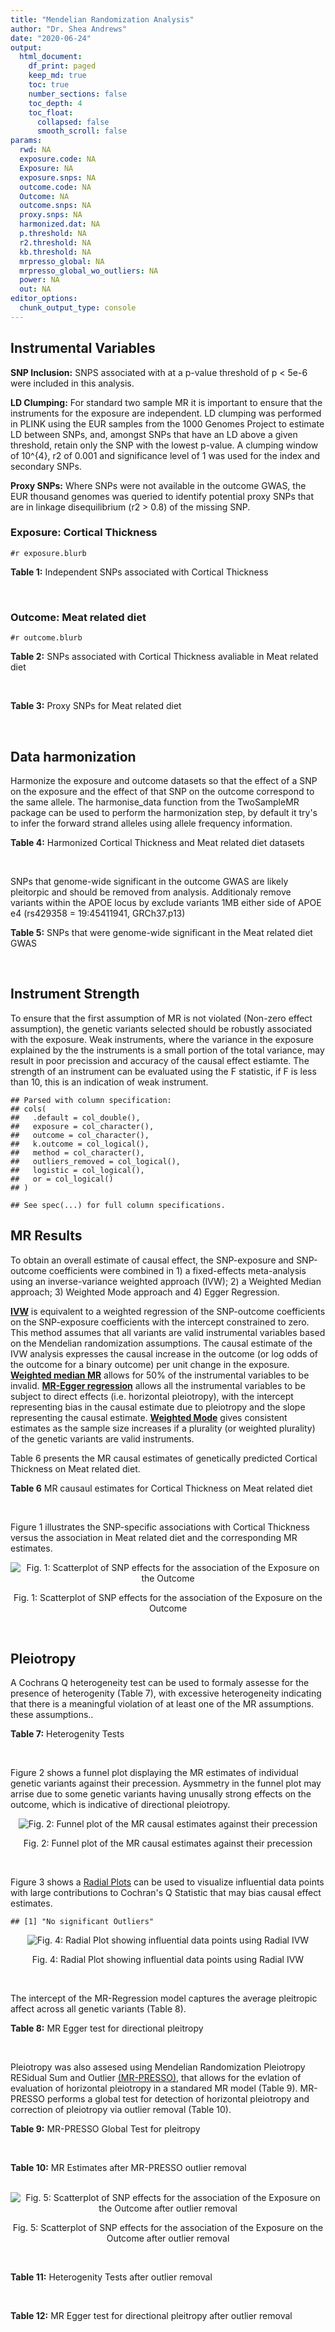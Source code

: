 ```yaml
---
title: "Mendelian Randomization Analysis"
author: "Dr. Shea Andrews"
date: "2020-06-24"
output:
  html_document:
    df_print: paged
    keep_md: true
    toc: true
    number_sections: false
    toc_depth: 4
    toc_float:
      collapsed: false
      smooth_scroll: false
params:
  rwd: NA
  exposure.code: NA
  Exposure: NA
  exposure.snps: NA
  outcome.code: NA
  Outcome: NA
  outcome.snps: NA
  proxy.snps: NA
  harmonized.dat: NA
  p.threshold: NA
  r2.threshold: NA
  kb.threshold: NA
  mrpresso_global: NA
  mrpresso_global_wo_outliers: NA
  power: NA
  out: NA
editor_options:
  chunk_output_type: console
---
```







## Instrumental Variables
**SNP Inclusion:** SNPS associated with at a p-value threshold of p < 5e-6 were included in this analysis.
<br>

**LD Clumping:** For standard two sample MR it is important to ensure that the instruments for the exposure are independent. LD clumping was performed in PLINK using the EUR samples from the 1000 Genomes Project to estimate LD between SNPs, and, amongst SNPs that have an LD above a given threshold, retain only the SNP with the lowest p-value. A clumping window of 10^{4}, r2 of 0.001 and significance level of 1 was used for the index and secondary SNPs.
<br>

**Proxy SNPs:** Where SNPs were not available in the outcome GWAS, the EUR thousand genomes was queried to identify potential proxy SNPs that are in linkage disequilibrium (r2 > 0.8) of the missing SNP.
<br>

### Exposure: Cortical Thickness
`#r exposure.blurb`
<br>

**Table 1:** Independent SNPs associated with Cortical Thickness
<div data-pagedtable="false">
  <script data-pagedtable-source type="application/json">
{"columns":[{"label":["SNP"],"name":[1],"type":["chr"],"align":["left"]},{"label":["CHROM"],"name":[2],"type":["dbl"],"align":["right"]},{"label":["POS"],"name":[3],"type":["dbl"],"align":["right"]},{"label":["REF"],"name":[4],"type":["chr"],"align":["left"]},{"label":["ALT"],"name":[5],"type":["chr"],"align":["left"]},{"label":["AF"],"name":[6],"type":["dbl"],"align":["right"]},{"label":["BETA"],"name":[7],"type":["dbl"],"align":["right"]},{"label":["SE"],"name":[8],"type":["dbl"],"align":["right"]},{"label":["Z"],"name":[9],"type":["dbl"],"align":["right"]},{"label":["P"],"name":[10],"type":["dbl"],"align":["right"]},{"label":["N"],"name":[11],"type":["dbl"],"align":["right"]},{"label":["TRAIT"],"name":[12],"type":["chr"],"align":["left"]}],"data":[{"1":"rs1180331","2":"1","3":"40012184","4":"G","5":"A","6":"0.4610","7":"0.0039","8":"0.0008","9":"4.875000","10":"5.299e-07","11":"32872","12":"Cortical_Thickness"},{"1":"rs556204","2":"1","3":"57595583","4":"G","5":"C","6":"0.1594","7":"-0.0050","8":"0.0010","9":"-5.000000","10":"1.417e-06","11":"32441","12":"Cortical_Thickness"},{"1":"rs2002058","2":"1","3":"58561329","4":"C","5":"T","6":"0.1892","7":"0.0046","8":"0.0010","9":"4.600000","10":"1.289e-06","11":"33089","12":"Cortical_Thickness"},{"1":"rs7549825","2":"1","3":"98554409","4":"A","5":"G","6":"0.3084","7":"0.0040","8":"0.0008","9":"5.000000","10":"2.503e-06","11":"32872","12":"Cortical_Thickness"},{"1":"rs7531555","2":"1","3":"196929310","4":"C","5":"T","6":"0.2386","7":"0.0047","8":"0.0009","9":"5.222222","10":"7.662e-08","11":"32639","12":"Cortical_Thickness"},{"1":"rs6738528","2":"2","3":"27149258","4":"T","5":"A","6":"0.3984","7":"0.0045","8":"0.0008","9":"5.625000","10":"7.324e-09","11":"32872","12":"Cortical_Thickness"},{"1":"rs3770776","2":"2","3":"37150793","4":"A","5":"G","6":"0.4299","7":"0.0039","8":"0.0008","9":"4.875000","10":"3.170e-07","11":"32872","12":"Cortical_Thickness"},{"1":"rs11692435","2":"2","3":"98275354","4":"G","5":"A","6":"0.0910","7":"-0.0091","8":"0.0015","9":"-6.066667","10":"3.179e-10","11":"29128","12":"Cortical_Thickness"},{"1":"rs533577","2":"3","3":"39489651","4":"C","5":"T","6":"0.4935","7":"-0.0050","8":"0.0008","9":"-6.250000","10":"8.426e-11","11":"32872","12":"Cortical_Thickness"},{"1":"rs11708974","2":"3","3":"64395184","4":"C","5":"T","6":"0.4778","7":"0.0035","8":"0.0008","9":"4.375000","10":"4.070e-06","11":"32872","12":"Cortical_Thickness"},{"1":"rs2636563","2":"3","3":"183939044","4":"G","5":"C","6":"0.2416","7":"0.0044","8":"0.0009","9":"4.888889","10":"2.299e-06","11":"31046","12":"Cortical_Thickness"},{"1":"rs10016059","2":"4","3":"2405007","4":"T","5":"C","6":"0.3379","7":"0.0038","8":"0.0008","9":"4.750000","10":"4.994e-06","11":"32441","12":"Cortical_Thickness"},{"1":"rs7657284","2":"4","3":"39688694","4":"A","5":"C","6":"0.2465","7":"0.0044","8":"0.0009","9":"4.888890","10":"2.680e-07","11":"32872","12":"Cortical_Thickness"},{"1":"rs7683042","2":"4","3":"46999235","4":"A","5":"G","6":"0.4028","7":"-0.0036","8":"0.0008","9":"-4.500000","10":"3.852e-06","11":"32872","12":"Cortical_Thickness"},{"1":"rs13107325","2":"4","3":"103188709","4":"C","5":"T","6":"0.0707","7":"-0.0076","8":"0.0015","9":"-5.066667","10":"5.054e-07","11":"32872","12":"Cortical_Thickness"},{"1":"rs35021943","2":"4","3":"121643239","4":"A","5":"C","6":"0.2422","7":"0.0051","8":"0.0009","9":"5.666670","10":"2.979e-09","11":"32872","12":"Cortical_Thickness"},{"1":"rs40565","2":"5","3":"55828636","4":"C","5":"T","6":"0.8108","7":"0.0048","8":"0.0010","9":"4.800000","10":"5.911e-07","11":"32249","12":"Cortical_Thickness"},{"1":"rs2744449","2":"6","3":"52951185","4":"G","5":"C","6":"0.9107","7":"0.0059","8":"0.0013","9":"4.538462","10":"4.452e-06","11":"33281","12":"Cortical_Thickness"},{"1":"rs194833","2":"7","3":"103761274","4":"G","5":"T","6":"0.4771","7":"-0.0035","8":"0.0008","9":"-4.375000","10":"3.614e-06","11":"32486","12":"Cortical_Thickness"},{"1":"rs6961970","2":"7","3":"113901132","4":"C","5":"A","6":"0.2334","7":"0.0041","8":"0.0009","9":"4.555556","10":"2.411e-06","11":"32872","12":"Cortical_Thickness"},{"1":"rs724265","2":"8","3":"8219182","4":"G","5":"A","6":"0.6272","7":"0.0041","8":"0.0008","9":"5.125000","10":"1.012e-07","11":"32872","12":"Cortical_Thickness"},{"1":"rs3200031","2":"8","3":"26227484","4":"C","5":"T","6":"0.0773","7":"0.0071","8":"0.0014","9":"5.071429","10":"5.526e-07","11":"32872","12":"Cortical_Thickness"},{"1":"rs7824177","2":"8","3":"110585288","4":"A","5":"G","6":"0.1616","7":"-0.0059","8":"0.0010","9":"-5.900000","10":"8.922e-09","11":"32872","12":"Cortical_Thickness"},{"1":"rs12543282","2":"8","3":"144627241","4":"C","5":"T","6":"0.2395","7":"0.0043","8":"0.0009","9":"4.777778","10":"4.087e-06","11":"32764","12":"Cortical_Thickness"},{"1":"rs35025323","2":"10","3":"97089991","4":"T","5":"C","6":"0.1210","7":"-0.0054","8":"0.0011","9":"-4.909090","10":"1.762e-06","11":"32872","12":"Cortical_Thickness"},{"1":"rs4296031","2":"11","3":"42540012","4":"G","5":"A","6":"0.8037","7":"-0.0044","8":"0.0010","9":"-4.400000","10":"3.779e-06","11":"32486","12":"Cortical_Thickness"},{"1":"rs7957460","2":"12","3":"32945835","4":"G","5":"A","6":"0.6732","7":"-0.0037","8":"0.0008","9":"-4.625000","10":"2.960e-06","11":"32512","12":"Cortical_Thickness"},{"1":"rs12815451","2":"12","3":"51738706","4":"T","5":"C","6":"0.1519","7":"0.0070","8":"0.0015","9":"4.666670","10":"3.201e-06","11":"20004","12":"Cortical_Thickness"},{"1":"rs1558801","2":"12","3":"109036359","4":"A","5":"C","6":"0.3852","7":"-0.0041","8":"0.0009","9":"-4.555560","10":"2.204e-06","11":"30860","12":"Cortical_Thickness"},{"1":"rs4772440","2":"13","3":"102712476","4":"C","5":"T","6":"0.4224","7":"-0.0036","8":"0.0008","9":"-4.500000","10":"3.102e-06","11":"32872","12":"Cortical_Thickness"},{"1":"rs1742401","2":"16","3":"1971601","4":"G","5":"A","6":"0.3809","7":"-0.0038","8":"0.0008","9":"-4.750000","10":"7.050e-07","11":"32764","12":"Cortical_Thickness"},{"1":"rs734957","2":"17","3":"2612584","4":"G","5":"A","6":"0.2235","7":"0.0066","8":"0.0012","9":"5.500000","10":"6.126e-08","11":"22106","12":"Cortical_Thickness"},{"1":"rs11656696","2":"17","3":"10033679","4":"C","5":"A","6":"0.4288","7":"0.0040","8":"0.0008","9":"5.000000","10":"2.117e-07","11":"32512","12":"Cortical_Thickness"},{"1":"rs7215205","2":"17","3":"29818258","4":"T","5":"C","6":"0.6326","7":"-0.0036","8":"0.0008","9":"-4.500000","10":"3.115e-06","11":"32680","12":"Cortical_Thickness"},{"1":"rs2316766","2":"17","3":"43919068","4":"G","5":"T","6":"0.2098","7":"0.0069","8":"0.0011","9":"6.272727","10":"2.903e-10","11":"26063","12":"Cortical_Thickness"},{"1":"rs117826338","2":"19","3":"5904353","4":"C","5":"T","6":"0.1353","7":"0.0062","8":"0.0012","9":"5.166667","10":"9.902e-08","11":"30012","12":"Cortical_Thickness"},{"1":"rs3816046","2":"19","3":"46118127","4":"C","5":"T","6":"0.3206","7":"-0.0041","8":"0.0008","9":"-5.125000","10":"8.464e-07","11":"30344","12":"Cortical_Thickness"},{"1":"rs5994871","2":"22","3":"22091244","4":"C","5":"T","6":"0.7171","7":"0.0042","8":"0.0009","9":"4.666667","10":"8.821e-07","11":"32872","12":"Cortical_Thickness"},{"1":"rs5756894","2":"22","3":"38450136","4":"C","5":"A","6":"0.6043","7":"0.0035","8":"0.0008","9":"4.375000","10":"4.741e-06","11":"32872","12":"Cortical_Thickness"}],"options":{"columns":{"min":{},"max":[10]},"rows":{"min":[10],"max":[10]},"pages":{}}}
  </script>
</div>
<br>

### Outcome: Meat related diet
`#r outcome.blurb`
<br>

**Table 2:** SNPs associated with Cortical Thickness avaliable in Meat related diet
<div data-pagedtable="false">
  <script data-pagedtable-source type="application/json">
{"columns":[{"label":["SNP"],"name":[1],"type":["chr"],"align":["left"]},{"label":["CHROM"],"name":[2],"type":["dbl"],"align":["right"]},{"label":["POS"],"name":[3],"type":["dbl"],"align":["right"]},{"label":["REF"],"name":[4],"type":["chr"],"align":["left"]},{"label":["ALT"],"name":[5],"type":["chr"],"align":["left"]},{"label":["AF"],"name":[6],"type":["dbl"],"align":["right"]},{"label":["BETA"],"name":[7],"type":["dbl"],"align":["right"]},{"label":["SE"],"name":[8],"type":["dbl"],"align":["right"]},{"label":["Z"],"name":[9],"type":["dbl"],"align":["right"]},{"label":["P"],"name":[10],"type":["dbl"],"align":["right"]},{"label":["N"],"name":[11],"type":["dbl"],"align":["right"]},{"label":["TRAIT"],"name":[12],"type":["chr"],"align":["left"]}],"data":[{"1":"rs1180331","2":"1","3":"40012184","4":"G","5":"A","6":"0.456522","7":"-0.002433520","8":"0.00243852","9":"-0.9979500","10":"0.32000","11":"335576","12":"fish_plant_diet"},{"1":"rs556204","2":"1","3":"57595583","4":"G","5":"C","6":"0.158359","7":"0.003427630","8":"0.00333154","9":"1.0288400","10":"0.30000","11":"335576","12":"fish_plant_diet"},{"1":"rs2002058","2":"1","3":"58561329","4":"C","5":"T","6":"0.190994","7":"-0.003520770","8":"0.00311786","9":"-1.1292300","10":"0.26000","11":"335576","12":"fish_plant_diet"},{"1":"rs7549825","2":"1","3":"98554409","4":"A","5":"G","6":"0.300922","7":"-0.001199310","8":"0.00266839","9":"-0.4494510","10":"0.65000","11":"335576","12":"fish_plant_diet"},{"1":"rs7531555","2":"1","3":"196929310","4":"C","5":"T","6":"0.228971","7":"0.001248070","8":"0.00288796","9":"0.4321630","10":"0.67000","11":"335576","12":"fish_plant_diet"},{"1":"rs6738528","2":"2","3":"27149258","4":"T","5":"A","6":"0.387040","7":"0.001793830","8":"0.00249418","9":"0.7192060","10":"0.47000","11":"335576","12":"fish_plant_diet"},{"1":"rs3770776","2":"2","3":"37150793","4":"A","5":"G","6":"0.420387","7":"-0.004107230","8":"0.00246433","9":"-1.6666700","10":"0.09600","11":"335576","12":"fish_plant_diet"},{"1":"rs11692435","2":"2","3":"98275354","4":"G","5":"A","6":"0.073957","7":"0.009644180","8":"0.00473559","9":"2.0365300","10":"0.04200","11":"335576","12":"fish_plant_diet"},{"1":"rs533577","2":"3","3":"39489651","4":"C","5":"T","6":"0.493743","7":"-0.001383240","8":"0.00243609","9":"-0.5678120","10":"0.57000","11":"335576","12":"fish_plant_diet"},{"1":"rs11708974","2":"3","3":"64395184","4":"C","5":"T","6":"0.489959","7":"-0.001269890","8":"0.00242560","9":"-0.5235360","10":"0.60000","11":"335576","12":"fish_plant_diet"},{"1":"rs2636563","2":"3","3":"183939044","4":"G","5":"C","6":"0.237468","7":"-0.001606270","8":"0.00286268","9":"-0.5611070","10":"0.57000","11":"335576","12":"fish_plant_diet"},{"1":"rs10016059","2":"4","3":"2405007","4":"T","5":"C","6":"0.342224","7":"0.004924670","8":"0.00255627","9":"1.9265100","10":"0.05400","11":"335576","12":"fish_plant_diet"},{"1":"rs7657284","2":"4","3":"39688694","4":"A","5":"C","6":"0.248277","7":"-0.004887810","8":"0.00281826","9":"-1.7343400","10":"0.08300","11":"335576","12":"fish_plant_diet"},{"1":"rs7683042","2":"4","3":"46999235","4":"A","5":"G","6":"0.404275","7":"-0.000649173","8":"0.00248904","9":"-0.2608130","10":"0.79000","11":"335576","12":"fish_plant_diet"},{"1":"rs13107325","2":"4","3":"103188709","4":"C","5":"T","6":"0.074277","7":"0.000632902","8":"0.00463138","9":"0.1366550","10":"0.89000","11":"335576","12":"fish_plant_diet"},{"1":"rs35021943","2":"4","3":"121643239","4":"A","5":"C","6":"0.247090","7":"0.002777480","8":"0.00283569","9":"0.9794720","10":"0.33000","11":"335576","12":"fish_plant_diet"},{"1":"rs40565","2":"5","3":"55828636","4":"C","5":"T","6":"0.821295","7":"0.002294430","8":"0.00316679","9":"0.7245290","10":"0.47000","11":"335576","12":"fish_plant_diet"},{"1":"rs2744449","2":"6","3":"52951185","4":"G","5":"C","6":"0.903878","7":"-0.002066800","8":"0.00412601","9":"-0.5009200","10":"0.62000","11":"335576","12":"fish_plant_diet"},{"1":"rs194833","2":"7","3":"103761274","4":"G","5":"T","6":"0.463962","7":"0.005974260","8":"0.00244016","9":"2.4483100","10":"0.01400","11":"335576","12":"fish_plant_diet"},{"1":"rs6961970","2":"7","3":"113901132","4":"C","5":"A","6":"0.245386","7":"-0.005462250","8":"0.00283778","9":"-1.9248300","10":"0.05400","11":"335576","12":"fish_plant_diet"},{"1":"rs724265","2":"8","3":"8219182","4":"G","5":"A","6":"0.626724","7":"-0.008693470","8":"0.00253935","9":"-3.4235000","10":"0.00062","11":"335576","12":"fish_plant_diet"},{"1":"rs3200031","2":"8","3":"26227484","4":"C","5":"T","6":"0.077205","7":"-0.000264476","8":"0.00456932","9":"-0.0578808","10":"0.95000","11":"335576","12":"fish_plant_diet"},{"1":"rs7824177","2":"8","3":"110585288","4":"A","5":"G","6":"0.159264","7":"0.010262200","8":"0.00332508","9":"3.0863000","10":"0.00200","11":"335576","12":"fish_plant_diet"},{"1":"rs12543282","2":"8","3":"144627241","4":"C","5":"T","6":"0.234153","7":"0.001317130","8":"0.00287873","9":"0.4575390","10":"0.65000","11":"335576","12":"fish_plant_diet"},{"1":"rs35025323","2":"10","3":"97089991","4":"T","5":"C","6":"0.116220","7":"0.000880441","8":"0.00379759","9":"0.2318420","10":"0.82000","11":"335576","12":"fish_plant_diet"},{"1":"rs4296031","2":"11","3":"42540012","4":"G","5":"A","6":"0.821548","7":"-0.002167120","8":"0.00317669","9":"-0.6821940","10":"0.50000","11":"335576","12":"fish_plant_diet"},{"1":"rs7957460","2":"12","3":"32945835","4":"G","5":"A","6":"0.679853","7":"-0.003078000","8":"0.00260108","9":"-1.1833500","10":"0.24000","11":"335576","12":"fish_plant_diet"},{"1":"rs12815451","2":"NA","3":"NA","4":"NA","5":"NA","6":"NA","7":"NA","8":"NA","9":"NA","10":"NA","11":"NA","12":"NA"},{"1":"rs1558801","2":"12","3":"109036359","4":"A","5":"C","6":"0.390250","7":"-0.000731281","8":"0.00251001","9":"-0.2913460","10":"0.77000","11":"335576","12":"fish_plant_diet"},{"1":"rs4772440","2":"13","3":"102712476","4":"C","5":"T","6":"0.413857","7":"0.004203680","8":"0.00250093","9":"1.6808500","10":"0.09300","11":"335576","12":"fish_plant_diet"},{"1":"rs1742401","2":"16","3":"1971601","4":"G","5":"A","6":"0.380152","7":"0.002444300","8":"0.00250270","9":"0.9766650","10":"0.33000","11":"335576","12":"fish_plant_diet"},{"1":"rs734957","2":"NA","3":"NA","4":"NA","5":"NA","6":"NA","7":"NA","8":"NA","9":"NA","10":"NA","11":"NA","12":"NA"},{"1":"rs11656696","2":"NA","3":"NA","4":"NA","5":"NA","6":"NA","7":"NA","8":"NA","9":"NA","10":"NA","11":"NA","12":"NA"},{"1":"rs7215205","2":"17","3":"29818258","4":"T","5":"C","6":"0.632621","7":"-0.005978320","8":"0.00253973","9":"-2.3539200","10":"0.01900","11":"335576","12":"fish_plant_diet"},{"1":"rs2316766","2":"17","3":"43919068","4":"G","5":"T","6":"0.215442","7":"-0.010810900","8":"0.00298951","9":"-3.6162800","10":"0.00030","11":"335576","12":"fish_plant_diet"},{"1":"rs117826338","2":"19","3":"5904353","4":"C","5":"T","6":"0.135757","7":"0.002093830","8":"0.00354863","9":"0.5900390","10":"0.56000","11":"335576","12":"fish_plant_diet"},{"1":"rs3816046","2":"19","3":"46118127","4":"C","5":"T","6":"0.327330","7":"0.001172200","8":"0.00258785","9":"0.4529630","10":"0.65000","11":"335576","12":"fish_plant_diet"},{"1":"rs5994871","2":"22","3":"22091244","4":"C","5":"T","6":"0.722927","7":"0.005925360","8":"0.00276011","9":"2.1467800","10":"0.03200","11":"335576","12":"fish_plant_diet"},{"1":"rs5756894","2":"22","3":"38450136","4":"C","5":"A","6":"0.604933","7":"0.005032810","8":"0.00249308","9":"2.0187100","10":"0.04400","11":"335576","12":"fish_plant_diet"}],"options":{"columns":{"min":{},"max":[10]},"rows":{"min":[10],"max":[10]},"pages":{}}}
  </script>
</div>
<br>

**Table 3:** Proxy SNPs for Meat related diet
<div data-pagedtable="false">
  <script data-pagedtable-source type="application/json">
{"columns":[{"label":["target_snp"],"name":[1],"type":["chr"],"align":["left"]},{"label":["proxy_snp"],"name":[2],"type":["chr"],"align":["left"]},{"label":["ld.r2"],"name":[3],"type":["dbl"],"align":["right"]},{"label":["Dprime"],"name":[4],"type":["dbl"],"align":["right"]},{"label":["PHASE"],"name":[5],"type":["chr"],"align":["left"]},{"label":["X12"],"name":[6],"type":["lgl"],"align":["right"]},{"label":["CHROM"],"name":[7],"type":["dbl"],"align":["right"]},{"label":["POS"],"name":[8],"type":["dbl"],"align":["right"]},{"label":["REF.proxy"],"name":[9],"type":["chr"],"align":["left"]},{"label":["ALT.proxy"],"name":[10],"type":["chr"],"align":["left"]},{"label":["AF"],"name":[11],"type":["dbl"],"align":["right"]},{"label":["BETA"],"name":[12],"type":["dbl"],"align":["right"]},{"label":["SE"],"name":[13],"type":["dbl"],"align":["right"]},{"label":["Z"],"name":[14],"type":["dbl"],"align":["right"]},{"label":["P"],"name":[15],"type":["dbl"],"align":["right"]},{"label":["N"],"name":[16],"type":["dbl"],"align":["right"]},{"label":["TRAIT"],"name":[17],"type":["chr"],"align":["left"]},{"label":["ref"],"name":[18],"type":["chr"],"align":["left"]},{"label":["ref.proxy"],"name":[19],"type":["chr"],"align":["left"]},{"label":["alt"],"name":[20],"type":["chr"],"align":["left"]},{"label":["alt.proxy"],"name":[21],"type":["chr"],"align":["left"]},{"label":["ALT"],"name":[22],"type":["chr"],"align":["left"]},{"label":["REF"],"name":[23],"type":["chr"],"align":["left"]},{"label":["proxy.outcome"],"name":[24],"type":["lgl"],"align":["right"]}],"data":[{"1":"rs11656696","2":"rs28391220","3":"0.943366","4":"0.983262","5":"AA/CC","6":"NA","7":"17","8":"10031823","9":"C","10":"A","11":"0.43544","12":"0.00152831","13":"0.00245839","14":"0.621671","15":"0.53","16":"335576","17":"fish_plant_diet","18":"A","19":"A","20":"C","21":"C","22":"A","23":"C","24":"TRUE"},{"1":"rs12815451","2":"NA","3":"NA","4":"NA","5":"NA","6":"NA","7":"NA","8":"NA","9":"NA","10":"NA","11":"NA","12":"NA","13":"NA","14":"NA","15":"NA","16":"NA","17":"NA","18":"NA","19":"NA","20":"NA","21":"NA","22":"NA","23":"NA","24":"NA"},{"1":"rs734957","2":"NA","3":"NA","4":"NA","5":"NA","6":"NA","7":"NA","8":"NA","9":"NA","10":"NA","11":"NA","12":"NA","13":"NA","14":"NA","15":"NA","16":"NA","17":"NA","18":"NA","19":"NA","20":"NA","21":"NA","22":"NA","23":"NA","24":"NA"}],"options":{"columns":{"min":{},"max":[10]},"rows":{"min":[10],"max":[10]},"pages":{}}}
  </script>
</div>
<br>

## Data harmonization
Harmonize the exposure and outcome datasets so that the effect of a SNP on the exposure and the effect of that SNP on the outcome correspond to the same allele. The harmonise_data function from the TwoSampleMR package can be used to perform the harmonization step, by default it try's to infer the forward strand alleles using allele frequency information.
<br>

**Table 4:** Harmonized Cortical Thickness and Meat related diet datasets
<div data-pagedtable="false">
  <script data-pagedtable-source type="application/json">
{"columns":[{"label":["SNP"],"name":[1],"type":["chr"],"align":["left"]},{"label":["effect_allele.exposure"],"name":[2],"type":["chr"],"align":["left"]},{"label":["other_allele.exposure"],"name":[3],"type":["chr"],"align":["left"]},{"label":["effect_allele.outcome"],"name":[4],"type":["chr"],"align":["left"]},{"label":["other_allele.outcome"],"name":[5],"type":["chr"],"align":["left"]},{"label":["beta.exposure"],"name":[6],"type":["dbl"],"align":["right"]},{"label":["beta.outcome"],"name":[7],"type":["dbl"],"align":["right"]},{"label":["eaf.exposure"],"name":[8],"type":["dbl"],"align":["right"]},{"label":["eaf.outcome"],"name":[9],"type":["dbl"],"align":["right"]},{"label":["remove"],"name":[10],"type":["lgl"],"align":["right"]},{"label":["palindromic"],"name":[11],"type":["lgl"],"align":["right"]},{"label":["ambiguous"],"name":[12],"type":["lgl"],"align":["right"]},{"label":["id.outcome"],"name":[13],"type":["chr"],"align":["left"]},{"label":["chr.outcome"],"name":[14],"type":["dbl"],"align":["right"]},{"label":["pos.outcome"],"name":[15],"type":["dbl"],"align":["right"]},{"label":["se.outcome"],"name":[16],"type":["dbl"],"align":["right"]},{"label":["z.outcome"],"name":[17],"type":["dbl"],"align":["right"]},{"label":["pval.outcome"],"name":[18],"type":["dbl"],"align":["right"]},{"label":["samplesize.outcome"],"name":[19],"type":["dbl"],"align":["right"]},{"label":["outcome"],"name":[20],"type":["chr"],"align":["left"]},{"label":["mr_keep.outcome"],"name":[21],"type":["lgl"],"align":["right"]},{"label":["pval_origin.outcome"],"name":[22],"type":["chr"],"align":["left"]},{"label":["proxy.outcome"],"name":[23],"type":["lgl"],"align":["right"]},{"label":["target_snp.outcome"],"name":[24],"type":["chr"],"align":["left"]},{"label":["proxy_snp.outcome"],"name":[25],"type":["chr"],"align":["left"]},{"label":["target_a1.outcome"],"name":[26],"type":["chr"],"align":["left"]},{"label":["target_a2.outcome"],"name":[27],"type":["chr"],"align":["left"]},{"label":["proxy_a1.outcome"],"name":[28],"type":["chr"],"align":["left"]},{"label":["proxy_a2.outcome"],"name":[29],"type":["chr"],"align":["left"]},{"label":["chr.exposure"],"name":[30],"type":["dbl"],"align":["right"]},{"label":["pos.exposure"],"name":[31],"type":["dbl"],"align":["right"]},{"label":["se.exposure"],"name":[32],"type":["dbl"],"align":["right"]},{"label":["z.exposure"],"name":[33],"type":["dbl"],"align":["right"]},{"label":["pval.exposure"],"name":[34],"type":["dbl"],"align":["right"]},{"label":["samplesize.exposure"],"name":[35],"type":["dbl"],"align":["right"]},{"label":["exposure"],"name":[36],"type":["chr"],"align":["left"]},{"label":["mr_keep.exposure"],"name":[37],"type":["lgl"],"align":["right"]},{"label":["pval_origin.exposure"],"name":[38],"type":["chr"],"align":["left"]},{"label":["id.exposure"],"name":[39],"type":["chr"],"align":["left"]},{"label":["action"],"name":[40],"type":["dbl"],"align":["right"]},{"label":["mr_keep"],"name":[41],"type":["lgl"],"align":["right"]},{"label":["pleitropy_keep"],"name":[42],"type":["lgl"],"align":["right"]},{"label":["pt"],"name":[43],"type":["dbl"],"align":["right"]},{"label":["mrpresso_RSSobs"],"name":[44],"type":["dbl"],"align":["right"]},{"label":["mrpresso_pval"],"name":[45],"type":["dbl"],"align":["right"]},{"label":["mrpresso_keep"],"name":[46],"type":["lgl"],"align":["right"]}],"data":[{"1":"rs10016059","2":"C","3":"T","4":"C","5":"T","6":"0.0038","7":"0.004924670","8":"0.3379","9":"0.342224","10":"FALSE","11":"FALSE","12":"FALSE","13":"mGzjsa","14":"4","15":"2405007","16":"0.00255627","17":"1.9265100","18":"0.05400","19":"335576","20":"Niarchou2020meat","21":"TRUE","22":"reported","23":"NA","24":"NA","25":"NA","26":"NA","27":"NA","28":"NA","29":"NA","30":"4","31":"2405007","32":"0.0008","33":"4.750000","34":"4.994e-06","35":"32441","36":"Grasby2020thickness","37":"TRUE","38":"reported","39":"ICFKFO","40":"2","41":"TRUE","42":"TRUE","43":"5e-06","44":"3.611042e-05","45":"0.7128","46":"TRUE"},{"1":"rs11656696","2":"A","3":"C","4":"A","5":"C","6":"0.0040","7":"0.001528310","8":"0.4288","9":"0.435440","10":"FALSE","11":"FALSE","12":"FALSE","13":"mGzjsa","14":"17","15":"10031823","16":"0.00245839","17":"0.6216710","18":"0.53000","19":"335576","20":"Niarchou2020meat","21":"TRUE","22":"reported","23":"TRUE","24":"rs11656696","25":"rs28391220","26":"A","27":"C","28":"A","29":"C","30":"17","31":"10033679","32":"0.0008","33":"5.000000","34":"2.117e-07","35":"32512","36":"Grasby2020thickness","37":"TRUE","38":"reported","39":"ICFKFO","40":"2","41":"TRUE","42":"TRUE","43":"5e-06","44":"6.720945e-06","45":"1.0000","46":"TRUE"},{"1":"rs11692435","2":"A","3":"G","4":"A","5":"G","6":"-0.0091","7":"0.009644180","8":"0.0910","9":"0.073957","10":"FALSE","11":"FALSE","12":"FALSE","13":"mGzjsa","14":"2","15":"98275354","16":"0.00473559","17":"2.0365300","18":"0.04200","19":"335576","20":"Niarchou2020meat","21":"TRUE","22":"reported","23":"NA","24":"NA","25":"NA","26":"NA","27":"NA","28":"NA","29":"NA","30":"2","31":"98275354","32":"0.0015","33":"-6.066667","34":"3.179e-10","35":"29128","36":"Grasby2020thickness","37":"TRUE","38":"reported","39":"ICFKFO","40":"2","41":"TRUE","42":"TRUE","43":"5e-06","44":"5.933174e-05","45":"1.0000","46":"TRUE"},{"1":"rs11708974","2":"T","3":"C","4":"T","5":"C","6":"0.0035","7":"-0.001269890","8":"0.4778","9":"0.489959","10":"FALSE","11":"FALSE","12":"FALSE","13":"mGzjsa","14":"3","15":"64395184","16":"0.00242560","17":"-0.5235360","18":"0.60000","19":"335576","20":"Niarchou2020meat","21":"TRUE","22":"reported","23":"NA","24":"NA","25":"NA","26":"NA","27":"NA","28":"NA","29":"NA","30":"3","31":"64395184","32":"0.0008","33":"4.375000","34":"4.070e-06","35":"32872","36":"Grasby2020thickness","37":"TRUE","38":"reported","39":"ICFKFO","40":"2","41":"TRUE","42":"TRUE","43":"5e-06","44":"1.709610e-07","45":"1.0000","46":"TRUE"},{"1":"rs117826338","2":"T","3":"C","4":"T","5":"C","6":"0.0062","7":"0.002093830","8":"0.1353","9":"0.135757","10":"FALSE","11":"FALSE","12":"FALSE","13":"mGzjsa","14":"19","15":"5904353","16":"0.00354863","17":"0.5900390","18":"0.56000","19":"335576","20":"Niarchou2020meat","21":"TRUE","22":"reported","23":"NA","24":"NA","25":"NA","26":"NA","27":"NA","28":"NA","29":"NA","30":"19","31":"5904353","32":"0.0012","33":"5.166667","34":"9.902e-08","35":"30012","36":"Grasby2020thickness","37":"TRUE","38":"reported","39":"ICFKFO","40":"2","41":"TRUE","42":"TRUE","43":"5e-06","44":"1.407876e-05","45":"1.0000","46":"TRUE"},{"1":"rs1180331","2":"A","3":"G","4":"A","5":"G","6":"0.0039","7":"-0.002433520","8":"0.4610","9":"0.456522","10":"FALSE","11":"FALSE","12":"FALSE","13":"mGzjsa","14":"1","15":"40012184","16":"0.00243852","17":"-0.9979500","18":"0.32000","19":"335576","20":"Niarchou2020meat","21":"TRUE","22":"reported","23":"NA","24":"NA","25":"NA","26":"NA","27":"NA","28":"NA","29":"NA","30":"1","31":"40012184","32":"0.0008","33":"4.875000","34":"5.299e-07","35":"32872","36":"Grasby2020thickness","37":"TRUE","38":"reported","39":"ICFKFO","40":"2","41":"TRUE","42":"TRUE","43":"5e-06","44":"2.282664e-06","45":"1.0000","46":"TRUE"},{"1":"rs12543282","2":"T","3":"C","4":"T","5":"C","6":"0.0043","7":"0.001317130","8":"0.2395","9":"0.234153","10":"FALSE","11":"FALSE","12":"FALSE","13":"mGzjsa","14":"8","15":"144627241","16":"0.00287873","17":"0.4575390","18":"0.65000","19":"335576","20":"Niarchou2020meat","21":"TRUE","22":"reported","23":"NA","24":"NA","25":"NA","26":"NA","27":"NA","28":"NA","29":"NA","30":"8","31":"144627241","32":"0.0009","33":"4.777778","34":"4.087e-06","35":"32764","36":"Grasby2020thickness","37":"TRUE","38":"reported","39":"ICFKFO","40":"2","41":"TRUE","42":"TRUE","43":"5e-06","44":"5.953911e-06","45":"1.0000","46":"TRUE"},{"1":"rs13107325","2":"T","3":"C","4":"T","5":"C","6":"-0.0076","7":"0.000632902","8":"0.0707","9":"0.074277","10":"FALSE","11":"FALSE","12":"FALSE","13":"mGzjsa","14":"4","15":"103188709","16":"0.00463138","17":"0.1366550","18":"0.89000","19":"335576","20":"Niarchou2020meat","21":"TRUE","22":"reported","23":"NA","24":"NA","25":"NA","26":"NA","27":"NA","28":"NA","29":"NA","30":"4","31":"103188709","32":"0.0015","33":"-5.066667","34":"5.054e-07","35":"32872","36":"Grasby2020thickness","37":"TRUE","38":"reported","39":"ICFKFO","40":"2","41":"TRUE","42":"TRUE","43":"5e-06","44":"1.650564e-06","45":"1.0000","46":"TRUE"},{"1":"rs1558801","2":"C","3":"A","4":"C","5":"A","6":"-0.0041","7":"-0.000731281","8":"0.3852","9":"0.390250","10":"FALSE","11":"FALSE","12":"FALSE","13":"mGzjsa","14":"12","15":"109036359","16":"0.00251001","17":"-0.2913460","18":"0.77000","19":"335576","20":"Niarchou2020meat","21":"TRUE","22":"reported","23":"NA","24":"NA","25":"NA","26":"NA","27":"NA","28":"NA","29":"NA","30":"12","31":"109036359","32":"0.0009","33":"-4.555560","34":"2.204e-06","35":"30860","36":"Grasby2020thickness","37":"TRUE","38":"reported","39":"ICFKFO","40":"2","41":"TRUE","42":"TRUE","43":"5e-06","44":"3.231698e-06","45":"1.0000","46":"TRUE"},{"1":"rs1742401","2":"A","3":"G","4":"A","5":"G","6":"-0.0038","7":"0.002444300","8":"0.3809","9":"0.380152","10":"FALSE","11":"FALSE","12":"FALSE","13":"mGzjsa","14":"16","15":"1971601","16":"0.00250270","17":"0.9766650","18":"0.33000","19":"335576","20":"Niarchou2020meat","21":"TRUE","22":"reported","23":"NA","24":"NA","25":"NA","26":"NA","27":"NA","28":"NA","29":"NA","30":"16","31":"1971601","32":"0.0008","33":"-4.750000","34":"7.050e-07","35":"32764","36":"Grasby2020thickness","37":"TRUE","38":"reported","39":"ICFKFO","40":"2","41":"TRUE","42":"TRUE","43":"5e-06","44":"2.380916e-06","45":"1.0000","46":"TRUE"},{"1":"rs194833","2":"T","3":"G","4":"T","5":"G","6":"-0.0035","7":"0.005974260","8":"0.4771","9":"0.463962","10":"FALSE","11":"FALSE","12":"FALSE","13":"mGzjsa","14":"7","15":"103761274","16":"0.00244016","17":"2.4483100","18":"0.01400","19":"335576","20":"Niarchou2020meat","21":"TRUE","22":"reported","23":"NA","24":"NA","25":"NA","26":"NA","27":"NA","28":"NA","29":"NA","30":"7","31":"103761274","32":"0.0008","33":"-4.375000","34":"3.614e-06","35":"32486","36":"Grasby2020thickness","37":"TRUE","38":"reported","39":"ICFKFO","40":"2","41":"TRUE","42":"TRUE","43":"5e-06","44":"2.730565e-05","45":"1.0000","46":"TRUE"},{"1":"rs2002058","2":"T","3":"C","4":"T","5":"C","6":"0.0046","7":"-0.003520770","8":"0.1892","9":"0.190994","10":"FALSE","11":"FALSE","12":"FALSE","13":"mGzjsa","14":"1","15":"58561329","16":"0.00311786","17":"-1.1292300","18":"0.26000","19":"335576","20":"Niarchou2020meat","21":"TRUE","22":"reported","23":"NA","24":"NA","25":"NA","26":"NA","27":"NA","28":"NA","29":"NA","30":"1","31":"58561329","32":"0.0010","33":"4.600000","34":"1.289e-06","35":"33089","36":"Grasby2020thickness","37":"TRUE","38":"reported","39":"ICFKFO","40":"2","41":"TRUE","42":"TRUE","43":"5e-06","44":"5.957034e-06","45":"1.0000","46":"TRUE"},{"1":"rs2316766","2":"T","3":"G","4":"T","5":"G","6":"0.0069","7":"-0.010810900","8":"0.2098","9":"0.215442","10":"FALSE","11":"FALSE","12":"FALSE","13":"mGzjsa","14":"17","15":"43919068","16":"0.00298951","17":"-3.6162800","18":"0.00030","19":"335576","20":"Niarchou2020meat","21":"TRUE","22":"reported","23":"NA","24":"NA","25":"NA","26":"NA","27":"NA","28":"NA","29":"NA","30":"17","31":"43919068","32":"0.0011","33":"6.272727","34":"2.903e-10","35":"26063","36":"Grasby2020thickness","37":"TRUE","38":"reported","39":"ICFKFO","40":"2","41":"TRUE","42":"TRUE","43":"5e-06","44":"9.340088e-05","45":"0.0576","46":"TRUE"},{"1":"rs2636563","2":"C","3":"G","4":"C","5":"G","6":"0.0044","7":"-0.001606270","8":"0.2416","9":"0.237468","10":"FALSE","11":"TRUE","12":"FALSE","13":"mGzjsa","14":"3","15":"183939044","16":"0.00286268","17":"-0.5611070","18":"0.57000","19":"335576","20":"Niarchou2020meat","21":"TRUE","22":"reported","23":"NA","24":"NA","25":"NA","26":"NA","27":"NA","28":"NA","29":"NA","30":"3","31":"183939044","32":"0.0009","33":"4.888889","34":"2.299e-06","35":"31046","36":"Grasby2020thickness","37":"TRUE","38":"reported","39":"ICFKFO","40":"2","41":"TRUE","42":"TRUE","43":"5e-06","44":"2.825142e-07","45":"1.0000","46":"TRUE"},{"1":"rs2744449","2":"C","3":"G","4":"C","5":"G","6":"0.0059","7":"-0.002066800","8":"0.9107","9":"0.903878","10":"FALSE","11":"TRUE","12":"FALSE","13":"mGzjsa","14":"6","15":"52951185","16":"0.00412601","17":"-0.5009200","18":"0.62000","19":"335576","20":"Niarchou2020meat","21":"TRUE","22":"reported","23":"NA","24":"NA","25":"NA","26":"NA","27":"NA","28":"NA","29":"NA","30":"6","31":"52951185","32":"0.0013","33":"4.538462","34":"4.452e-06","35":"33281","36":"Grasby2020thickness","37":"TRUE","38":"reported","39":"ICFKFO","40":"2","41":"TRUE","42":"TRUE","43":"5e-06","44":"3.858358e-07","45":"1.0000","46":"TRUE"},{"1":"rs3200031","2":"T","3":"C","4":"T","5":"C","6":"0.0071","7":"-0.000264476","8":"0.0773","9":"0.077205","10":"FALSE","11":"FALSE","12":"FALSE","13":"mGzjsa","14":"8","15":"26227484","16":"0.00456932","17":"-0.0578808","18":"0.95000","19":"335576","20":"Niarchou2020meat","21":"TRUE","22":"reported","23":"NA","24":"NA","25":"NA","26":"NA","27":"NA","28":"NA","29":"NA","30":"8","31":"26227484","32":"0.0014","33":"5.071429","34":"5.526e-07","35":"32872","36":"Grasby2020thickness","37":"TRUE","38":"reported","39":"ICFKFO","40":"2","41":"TRUE","42":"TRUE","43":"5e-06","44":"2.347307e-06","45":"1.0000","46":"TRUE"},{"1":"rs35021943","2":"C","3":"A","4":"C","5":"A","6":"0.0051","7":"0.002777480","8":"0.2422","9":"0.247090","10":"FALSE","11":"FALSE","12":"FALSE","13":"mGzjsa","14":"4","15":"121643239","16":"0.00283569","17":"0.9794720","18":"0.33000","19":"335576","20":"Niarchou2020meat","21":"TRUE","22":"reported","23":"NA","24":"NA","25":"NA","26":"NA","27":"NA","28":"NA","29":"NA","30":"4","31":"121643239","32":"0.0009","33":"5.666670","34":"2.979e-09","35":"32872","36":"Grasby2020thickness","37":"TRUE","38":"reported","39":"ICFKFO","40":"2","41":"TRUE","42":"TRUE","43":"5e-06","44":"1.752626e-05","45":"1.0000","46":"TRUE"},{"1":"rs35025323","2":"C","3":"T","4":"C","5":"T","6":"-0.0054","7":"0.000880441","8":"0.1210","9":"0.116220","10":"FALSE","11":"FALSE","12":"FALSE","13":"mGzjsa","14":"10","15":"97089991","16":"0.00379759","17":"0.2318420","18":"0.82000","19":"335576","20":"Niarchou2020meat","21":"TRUE","22":"reported","23":"NA","24":"NA","25":"NA","26":"NA","27":"NA","28":"NA","29":"NA","30":"10","31":"97089991","32":"0.0011","33":"-4.909090","34":"1.762e-06","35":"32872","36":"Grasby2020thickness","37":"TRUE","38":"reported","39":"ICFKFO","40":"2","41":"TRUE","42":"TRUE","43":"5e-06","44":"2.167726e-07","45":"1.0000","46":"TRUE"},{"1":"rs3770776","2":"G","3":"A","4":"G","5":"A","6":"0.0039","7":"-0.004107230","8":"0.4299","9":"0.420387","10":"FALSE","11":"FALSE","12":"FALSE","13":"mGzjsa","14":"2","15":"37150793","16":"0.00246433","17":"-1.6666700","18":"0.09600","19":"335576","20":"Niarchou2020meat","21":"TRUE","22":"reported","23":"NA","24":"NA","25":"NA","26":"NA","27":"NA","28":"NA","29":"NA","30":"2","31":"37150793","32":"0.0008","33":"4.875000","34":"3.170e-07","35":"32872","36":"Grasby2020thickness","37":"TRUE","38":"reported","39":"ICFKFO","40":"2","41":"TRUE","42":"TRUE","43":"5e-06","44":"1.043652e-05","45":"1.0000","46":"TRUE"},{"1":"rs3816046","2":"T","3":"C","4":"T","5":"C","6":"-0.0041","7":"0.001172200","8":"0.3206","9":"0.327330","10":"FALSE","11":"FALSE","12":"FALSE","13":"mGzjsa","14":"19","15":"46118127","16":"0.00258785","17":"0.4529630","18":"0.65000","19":"335576","20":"Niarchou2020meat","21":"TRUE","22":"reported","23":"NA","24":"NA","25":"NA","26":"NA","27":"NA","28":"NA","29":"NA","30":"19","31":"46118127","32":"0.0008","33":"-5.125000","34":"8.464e-07","35":"30344","36":"Grasby2020thickness","37":"TRUE","38":"reported","39":"ICFKFO","40":"2","41":"TRUE","42":"FALSE","43":"5e-06","44":"NA","45":"NA","46":"NA"},{"1":"rs40565","2":"T","3":"C","4":"T","5":"C","6":"0.0048","7":"0.002294430","8":"0.8108","9":"0.821295","10":"FALSE","11":"FALSE","12":"FALSE","13":"mGzjsa","14":"5","15":"55828636","16":"0.00316679","17":"0.7245290","18":"0.47000","19":"335576","20":"Niarchou2020meat","21":"TRUE","22":"reported","23":"NA","24":"NA","25":"NA","26":"NA","27":"NA","28":"NA","29":"NA","30":"5","31":"55828636","32":"0.0010","33":"4.800000","34":"5.911e-07","35":"32249","36":"Grasby2020thickness","37":"TRUE","38":"reported","39":"ICFKFO","40":"2","41":"TRUE","42":"TRUE","43":"5e-06","44":"1.275267e-05","45":"1.0000","46":"TRUE"},{"1":"rs4296031","2":"A","3":"G","4":"A","5":"G","6":"-0.0044","7":"-0.002167120","8":"0.8037","9":"0.821548","10":"FALSE","11":"FALSE","12":"FALSE","13":"mGzjsa","14":"11","15":"42540012","16":"0.00317669","17":"-0.6821940","18":"0.50000","19":"335576","20":"Niarchou2020meat","21":"TRUE","22":"reported","23":"NA","24":"NA","25":"NA","26":"NA","27":"NA","28":"NA","29":"NA","30":"11","31":"42540012","32":"0.0010","33":"-4.400000","34":"3.779e-06","35":"32486","36":"Grasby2020thickness","37":"TRUE","38":"reported","39":"ICFKFO","40":"2","41":"TRUE","42":"TRUE","43":"5e-06","44":"1.105538e-05","45":"1.0000","46":"TRUE"},{"1":"rs4772440","2":"T","3":"C","4":"T","5":"C","6":"-0.0036","7":"0.004203680","8":"0.4224","9":"0.413857","10":"FALSE","11":"FALSE","12":"FALSE","13":"mGzjsa","14":"13","15":"102712476","16":"0.00250093","17":"1.6808500","18":"0.09300","19":"335576","20":"Niarchou2020meat","21":"TRUE","22":"reported","23":"NA","24":"NA","25":"NA","26":"NA","27":"NA","28":"NA","29":"NA","30":"13","31":"102712476","32":"0.0008","33":"-4.500000","34":"3.102e-06","35":"32872","36":"Grasby2020thickness","37":"TRUE","38":"reported","39":"ICFKFO","40":"2","41":"TRUE","42":"TRUE","43":"5e-06","44":"1.148939e-05","45":"1.0000","46":"TRUE"},{"1":"rs533577","2":"T","3":"C","4":"T","5":"C","6":"-0.0050","7":"-0.001383240","8":"0.4935","9":"0.493743","10":"FALSE","11":"FALSE","12":"FALSE","13":"mGzjsa","14":"3","15":"39489651","16":"0.00243609","17":"-0.5678120","18":"0.57000","19":"335576","20":"Niarchou2020meat","21":"TRUE","22":"reported","23":"NA","24":"NA","25":"NA","26":"NA","27":"NA","28":"NA","29":"NA","30":"3","31":"39489651","32":"0.0008","33":"-6.250000","34":"8.426e-11","35":"32872","36":"Grasby2020thickness","37":"TRUE","38":"reported","39":"ICFKFO","40":"2","41":"TRUE","42":"TRUE","43":"5e-06","44":"7.540400e-06","45":"1.0000","46":"TRUE"},{"1":"rs556204","2":"C","3":"G","4":"C","5":"G","6":"-0.0050","7":"0.003427630","8":"0.1594","9":"0.158359","10":"FALSE","11":"TRUE","12":"FALSE","13":"mGzjsa","14":"1","15":"57595583","16":"0.00333154","17":"1.0288400","18":"0.30000","19":"335576","20":"Niarchou2020meat","21":"TRUE","22":"reported","23":"NA","24":"NA","25":"NA","26":"NA","27":"NA","28":"NA","29":"NA","30":"1","31":"57595583","32":"0.0010","33":"-5.000000","34":"1.417e-06","35":"32441","36":"Grasby2020thickness","37":"TRUE","38":"reported","39":"ICFKFO","40":"2","41":"TRUE","42":"TRUE","43":"5e-06","44":"5.043846e-06","45":"1.0000","46":"TRUE"},{"1":"rs5756894","2":"A","3":"C","4":"A","5":"C","6":"0.0035","7":"0.005032810","8":"0.6043","9":"0.604933","10":"FALSE","11":"FALSE","12":"FALSE","13":"mGzjsa","14":"22","15":"38450136","16":"0.00249308","17":"2.0187100","18":"0.04400","19":"335576","20":"Niarchou2020meat","21":"TRUE","22":"reported","23":"NA","24":"NA","25":"NA","26":"NA","27":"NA","28":"NA","29":"NA","30":"22","31":"38450136","32":"0.0008","33":"4.375000","34":"4.741e-06","35":"32872","36":"Grasby2020thickness","37":"TRUE","38":"reported","39":"ICFKFO","40":"2","41":"TRUE","42":"TRUE","43":"5e-06","44":"3.633558e-05","45":"0.5760","46":"TRUE"},{"1":"rs5994871","2":"T","3":"C","4":"T","5":"C","6":"0.0042","7":"0.005925360","8":"0.7171","9":"0.722927","10":"FALSE","11":"FALSE","12":"FALSE","13":"mGzjsa","14":"22","15":"22091244","16":"0.00276011","17":"2.1467800","18":"0.03200","19":"335576","20":"Niarchou2020meat","21":"TRUE","22":"reported","23":"NA","24":"NA","25":"NA","26":"NA","27":"NA","28":"NA","29":"NA","30":"22","31":"22091244","32":"0.0009","33":"4.666667","34":"8.821e-07","35":"32872","36":"Grasby2020thickness","37":"TRUE","38":"reported","39":"ICFKFO","40":"2","41":"TRUE","42":"TRUE","43":"5e-06","44":"5.104177e-05","45":"0.3024","46":"TRUE"},{"1":"rs6738528","2":"A","3":"T","4":"A","5":"T","6":"0.0045","7":"0.001793830","8":"0.3984","9":"0.387040","10":"FALSE","11":"TRUE","12":"FALSE","13":"mGzjsa","14":"2","15":"27149258","16":"0.00249418","17":"0.7192060","18":"0.47000","19":"335576","20":"Niarchou2020meat","21":"TRUE","22":"reported","23":"NA","24":"NA","25":"NA","26":"NA","27":"NA","28":"NA","29":"NA","30":"2","31":"27149258","32":"0.0008","33":"5.625000","34":"7.324e-09","35":"32872","36":"Grasby2020thickness","37":"TRUE","38":"reported","39":"ICFKFO","40":"2","41":"TRUE","42":"TRUE","43":"5e-06","44":"9.082724e-06","45":"1.0000","46":"TRUE"},{"1":"rs6961970","2":"A","3":"C","4":"A","5":"C","6":"0.0041","7":"-0.005462250","8":"0.2334","9":"0.245386","10":"FALSE","11":"FALSE","12":"FALSE","13":"mGzjsa","14":"7","15":"113901132","16":"0.00283778","17":"-1.9248300","18":"0.05400","19":"335576","20":"Niarchou2020meat","21":"TRUE","22":"reported","23":"NA","24":"NA","25":"NA","26":"NA","27":"NA","28":"NA","29":"NA","30":"7","31":"113901132","32":"0.0009","33":"4.555556","34":"2.411e-06","35":"32872","36":"Grasby2020thickness","37":"TRUE","38":"reported","39":"ICFKFO","40":"2","41":"TRUE","42":"TRUE","43":"5e-06","44":"2.071569e-05","45":"1.0000","46":"TRUE"},{"1":"rs7215205","2":"C","3":"T","4":"C","5":"T","6":"-0.0036","7":"-0.005978320","8":"0.6326","9":"0.632621","10":"FALSE","11":"FALSE","12":"FALSE","13":"mGzjsa","14":"17","15":"29818258","16":"0.00253973","17":"-2.3539200","18":"0.01900","19":"335576","20":"Niarchou2020meat","21":"TRUE","22":"reported","23":"NA","24":"NA","25":"NA","26":"NA","27":"NA","28":"NA","29":"NA","30":"17","31":"29818258","32":"0.0008","33":"-4.500000","34":"3.115e-06","35":"32680","36":"Grasby2020thickness","37":"TRUE","38":"reported","39":"ICFKFO","40":"2","41":"TRUE","42":"TRUE","43":"5e-06","44":"4.931424e-05","45":"0.2304","46":"TRUE"},{"1":"rs724265","2":"A","3":"G","4":"A","5":"G","6":"0.0041","7":"-0.008693470","8":"0.6272","9":"0.626724","10":"FALSE","11":"FALSE","12":"FALSE","13":"mGzjsa","14":"8","15":"8219182","16":"0.00253935","17":"-3.4235000","18":"0.00062","19":"335576","20":"Niarchou2020meat","21":"TRUE","22":"reported","23":"NA","24":"NA","25":"NA","26":"NA","27":"NA","28":"NA","29":"NA","30":"8","31":"8219182","32":"0.0008","33":"5.125000","34":"1.012e-07","35":"32872","36":"Grasby2020thickness","37":"TRUE","38":"reported","39":"ICFKFO","40":"2","41":"TRUE","42":"TRUE","43":"5e-06","44":"6.246549e-05","45":"0.1008","46":"TRUE"},{"1":"rs7531555","2":"T","3":"C","4":"T","5":"C","6":"0.0047","7":"0.001248070","8":"0.2386","9":"0.228971","10":"FALSE","11":"FALSE","12":"FALSE","13":"mGzjsa","14":"1","15":"196929310","16":"0.00288796","17":"0.4321630","18":"0.67000","19":"335576","20":"Niarchou2020meat","21":"TRUE","22":"reported","23":"NA","24":"NA","25":"NA","26":"NA","27":"NA","28":"NA","29":"NA","30":"1","31":"196929310","32":"0.0009","33":"5.222222","34":"7.662e-08","35":"32639","36":"Grasby2020thickness","37":"TRUE","38":"reported","39":"ICFKFO","40":"2","41":"TRUE","42":"TRUE","43":"5e-06","44":"6.161574e-06","45":"1.0000","46":"TRUE"},{"1":"rs7549825","2":"G","3":"A","4":"G","5":"A","6":"0.0040","7":"-0.001199310","8":"0.3084","9":"0.300922","10":"FALSE","11":"FALSE","12":"FALSE","13":"mGzjsa","14":"1","15":"98554409","16":"0.00266839","17":"-0.4494510","18":"0.65000","19":"335576","20":"Niarchou2020meat","21":"TRUE","22":"reported","23":"NA","24":"NA","25":"NA","26":"NA","27":"NA","28":"NA","29":"NA","30":"1","31":"98554409","32":"0.0008","33":"5.000000","34":"2.503e-06","35":"32872","36":"Grasby2020thickness","37":"TRUE","38":"reported","39":"ICFKFO","40":"2","41":"TRUE","42":"TRUE","43":"5e-06","44":"4.626871e-08","45":"1.0000","46":"TRUE"},{"1":"rs7657284","2":"C","3":"A","4":"C","5":"A","6":"0.0044","7":"-0.004887810","8":"0.2465","9":"0.248277","10":"FALSE","11":"FALSE","12":"FALSE","13":"mGzjsa","14":"4","15":"39688694","16":"0.00281826","17":"-1.7343400","18":"0.08300","19":"335576","20":"Niarchou2020meat","21":"TRUE","22":"reported","23":"NA","24":"NA","25":"NA","26":"NA","27":"NA","28":"NA","29":"NA","30":"4","31":"39688694","32":"0.0009","33":"4.888890","34":"2.680e-07","35":"32872","36":"Grasby2020thickness","37":"TRUE","38":"reported","39":"ICFKFO","40":"2","41":"TRUE","42":"TRUE","43":"5e-06","44":"1.523291e-05","45":"1.0000","46":"TRUE"},{"1":"rs7683042","2":"G","3":"A","4":"G","5":"A","6":"-0.0036","7":"-0.000649173","8":"0.4028","9":"0.404275","10":"FALSE","11":"FALSE","12":"FALSE","13":"mGzjsa","14":"4","15":"46999235","16":"0.00248904","17":"-0.2608130","18":"0.79000","19":"335576","20":"Niarchou2020meat","21":"TRUE","22":"reported","23":"NA","24":"NA","25":"NA","26":"NA","27":"NA","28":"NA","29":"NA","30":"4","31":"46999235","32":"0.0008","33":"-4.500000","34":"3.852e-06","35":"32872","36":"Grasby2020thickness","37":"TRUE","38":"reported","39":"ICFKFO","40":"2","41":"TRUE","42":"TRUE","43":"5e-06","44":"2.482414e-06","45":"1.0000","46":"TRUE"},{"1":"rs7824177","2":"G","3":"A","4":"G","5":"A","6":"-0.0059","7":"0.010262200","8":"0.1616","9":"0.159264","10":"FALSE","11":"FALSE","12":"FALSE","13":"mGzjsa","14":"8","15":"110585288","16":"0.00332508","17":"3.0863000","18":"0.00200","19":"335576","20":"Niarchou2020meat","21":"TRUE","22":"reported","23":"NA","24":"NA","25":"NA","26":"NA","27":"NA","28":"NA","29":"NA","30":"8","31":"110585288","32":"0.0010","33":"-5.900000","34":"8.922e-09","35":"32872","36":"Grasby2020thickness","37":"TRUE","38":"reported","39":"ICFKFO","40":"2","41":"TRUE","42":"TRUE","43":"5e-06","44":"8.308478e-05","45":"0.2016","46":"TRUE"},{"1":"rs7957460","2":"A","3":"G","4":"A","5":"G","6":"-0.0037","7":"-0.003078000","8":"0.6732","9":"0.679853","10":"FALSE","11":"FALSE","12":"FALSE","13":"mGzjsa","14":"12","15":"32945835","16":"0.00260108","17":"-1.1833500","18":"0.24000","19":"335576","20":"Niarchou2020meat","21":"TRUE","22":"reported","23":"NA","24":"NA","25":"NA","26":"NA","27":"NA","28":"NA","29":"NA","30":"12","31":"32945835","32":"0.0008","33":"-4.625000","34":"2.960e-06","35":"32512","36":"Grasby2020thickness","37":"TRUE","38":"reported","39":"ICFKFO","40":"2","41":"TRUE","42":"TRUE","43":"5e-06","44":"1.667239e-05","45":"1.0000","46":"TRUE"}],"options":{"columns":{"min":{},"max":[10]},"rows":{"min":[10],"max":[10]},"pages":{}}}
  </script>
</div>
<br>

SNPs that genome-wide significant in the outcome GWAS are likely pleitorpic and should be removed from analysis. Additionaly remove variants within the APOE locus by exclude variants 1MB either side of APOE e4 (rs429358 = 19:45411941, GRCh37.p13)
<br>


**Table 5:** SNPs that were genome-wide significant in the Meat related diet GWAS
<div data-pagedtable="false">
  <script data-pagedtable-source type="application/json">
{"columns":[{"label":["SNP"],"name":[1],"type":["chr"],"align":["left"]},{"label":["chr.outcome"],"name":[2],"type":["dbl"],"align":["right"]},{"label":["pos.outcome"],"name":[3],"type":["dbl"],"align":["right"]},{"label":["pval.exposure"],"name":[4],"type":["dbl"],"align":["right"]},{"label":["pval.outcome"],"name":[5],"type":["dbl"],"align":["right"]}],"data":[{"1":"rs3816046","2":"19","3":"46118127","4":"8.464e-07","5":"0.65"}],"options":{"columns":{"min":{},"max":[10]},"rows":{"min":[10],"max":[10]},"pages":{}}}
  </script>
</div>
<br>


## Instrument Strength
To ensure that the first assumption of MR is not violated (Non-zero effect assumption), the genetic variants selected should be robustly associated with the exposure. Weak instruments, where the variance in the exposure explained by the the instruments is a small portion of the total variance, may result in poor precission and accuracy of the causal effect estiamte. The strength of an instrument can be evaluated using the F statistic, if F is less than 10, this is an indication of weak instrument.


```
## Parsed with column specification:
## cols(
##   .default = col_double(),
##   exposure = col_character(),
##   outcome = col_character(),
##   k.outcome = col_logical(),
##   method = col_character(),
##   outliers_removed = col_logical(),
##   logistic = col_logical(),
##   or = col_logical()
## )
```

```
## See spec(...) for full column specifications.
```

<div data-pagedtable="false">
  <script data-pagedtable-source type="application/json">
{"columns":[{"label":["outliers_removed"],"name":[1],"type":["lgl"],"align":["right"]},{"label":["pve.exposure"],"name":[2],"type":["dbl"],"align":["right"]},{"label":["F"],"name":[3],"type":["dbl"],"align":["right"]},{"label":["Alpha"],"name":[4],"type":["dbl"],"align":["right"]},{"label":["NCP"],"name":[5],"type":["dbl"],"align":["right"]},{"label":["Power"],"name":[6],"type":["dbl"],"align":["right"]}],"data":[{"1":"FALSE","2":"0.02644927","3":"25.41099","4":"0.05","5":"5.335569","6":"0.6368108"}],"options":{"columns":{"min":{},"max":[10]},"rows":{"min":[10],"max":[10]},"pages":{}}}
  </script>
</div>

##  MR Results
To obtain an overall estimate of causal effect, the SNP-exposure and SNP-outcome coefficients were combined in 1) a fixed-effects meta-analysis using an inverse-variance weighted approach (IVW); 2) a Weighted Median approach; 3) Weighted Mode approach and 4) Egger Regression.


[**IVW**](https://doi.org/10.1002/gepi.21758) is equivalent to a weighted regression of the SNP-outcome coefficients on the SNP-exposure coefficients with the intercept constrained to zero. This method assumes that all variants are valid instrumental variables based on the Mendelian randomization assumptions. The causal estimate of the IVW analysis expresses the causal increase in the outcome (or log odds of the outcome for a binary outcome) per unit change in the exposure. [**Weighted median MR**](https://doi.org/10.1002/gepi.21965) allows for 50% of the instrumental variables to be invalid. [**MR-Egger regression**](https://doi.org/10.1093/ije/dyw220) allows all the instrumental variables to be subject to direct effects (i.e. horizontal pleiotropy), with the intercept representing bias in the causal estimate due to pleiotropy and the slope representing the causal estimate. [**Weighted Mode**](https://doi.org/10.1093/ije/dyx102) gives consistent estimates as the sample size increases if a plurality (or weighted plurality) of the genetic variants are valid instruments.
<br>



Table 6 presents the MR causal estimates of genetically predicted Cortical Thickness on Meat related diet.
<br>

**Table 6** MR causaul estimates for Cortical Thickness on Meat related diet
<div data-pagedtable="false">
  <script data-pagedtable-source type="application/json">
{"columns":[{"label":["id.exposure"],"name":[1],"type":["chr"],"align":["left"]},{"label":["id.outcome"],"name":[2],"type":["chr"],"align":["left"]},{"label":["outcome"],"name":[3],"type":["fctr"],"align":["left"]},{"label":["exposure"],"name":[4],"type":["fctr"],"align":["left"]},{"label":["method"],"name":[5],"type":["fctr"],"align":["left"]},{"label":["nsnp"],"name":[6],"type":["int"],"align":["right"]},{"label":["b"],"name":[7],"type":["dbl"],"align":["right"]},{"label":["se"],"name":[8],"type":["dbl"],"align":["right"]},{"label":["pval"],"name":[9],"type":["dbl"],"align":["right"]}],"data":[{"1":"ICFKFO","2":"mGzjsa","3":"Niarchou2020meat","4":"Grasby2020thickness","5":"Inverse variance weighted (fixed effects)","6":"36","7":"-0.24736729","8":"0.1043258","9":"0.01773510"},{"1":"ICFKFO","2":"mGzjsa","3":"Niarchou2020meat","4":"Grasby2020thickness","5":"Weighted median","6":"36","7":"-0.07892434","8":"0.1662365","9":"0.63494985"},{"1":"ICFKFO","2":"mGzjsa","3":"Niarchou2020meat","4":"Grasby2020thickness","5":"Weighted mode","6":"36","7":"0.20268627","8":"0.3567161","9":"0.57352648"},{"1":"ICFKFO","2":"mGzjsa","3":"Niarchou2020meat","4":"Grasby2020thickness","5":"MR Egger","6":"36","7":"-1.30514870","8":"0.7043974","9":"0.07259905"}],"options":{"columns":{"min":{},"max":[10]},"rows":{"min":[10],"max":[10]},"pages":{}}}
  </script>
</div>
<br>

Figure 1 illustrates the SNP-specific associations with Cortical Thickness versus the association in Meat related diet and the corresponding MR estimates.
<br>

<div class="figure" style="text-align: center">
<img src="/sc/arion/projects/LOAD/shea/Projects/MR_ADPhenome/results/MR_ADbidir/Grasby2020thickness/Niarchou2020meat/Grasby2020thickness_5e-6_Niarchou2020meat_MR_Analaysis_files/figure-html/scatter_plot-1.png" alt="Fig. 1: Scatterplot of SNP effects for the association of the Exposure on the Outcome"  />
<p class="caption">Fig. 1: Scatterplot of SNP effects for the association of the Exposure on the Outcome</p>
</div>
<br>


## Pleiotropy
A Cochrans Q heterogeneity test can be used to formaly assesse for the presence of heterogenity (Table 7), with excessive heterogeneity indicating that there is a meaningful violation of at least one of the MR assumptions.
these assumptions..
<br>

**Table 7:** Heterogenity Tests
<div data-pagedtable="false">
  <script data-pagedtable-source type="application/json">
{"columns":[{"label":["id.exposure"],"name":[1],"type":["chr"],"align":["left"]},{"label":["id.outcome"],"name":[2],"type":["chr"],"align":["left"]},{"label":["outcome"],"name":[3],"type":["fctr"],"align":["left"]},{"label":["exposure"],"name":[4],"type":["fctr"],"align":["left"]},{"label":["method"],"name":[5],"type":["fctr"],"align":["left"]},{"label":["Q"],"name":[6],"type":["dbl"],"align":["right"]},{"label":["Q_df"],"name":[7],"type":["dbl"],"align":["right"]},{"label":["Q_pval"],"name":[8],"type":["dbl"],"align":["right"]}],"data":[{"1":"ICFKFO","2":"mGzjsa","3":"Niarchou2020meat","4":"Grasby2020thickness","5":"MR Egger","6":"74.75952","7":"34","8":"6.875533e-05"},{"1":"ICFKFO","2":"mGzjsa","3":"Niarchou2020meat","4":"Grasby2020thickness","5":"Inverse variance weighted","6":"79.96922","7":"35","8":"2.255562e-05"}],"options":{"columns":{"min":{},"max":[10]},"rows":{"min":[10],"max":[10]},"pages":{}}}
  </script>
</div>
<br>

Figure 2 shows a funnel plot displaying the MR estimates of individual genetic variants against their precession. Aysmmetry in the funnel plot may arrise due to some genetic variants having unusally strong effects on the outcome, which is indicative of directional pleiotropy.
<br>

<div class="figure" style="text-align: center">
<img src="/sc/arion/projects/LOAD/shea/Projects/MR_ADPhenome/results/MR_ADbidir/Grasby2020thickness/Niarchou2020meat/Grasby2020thickness_5e-6_Niarchou2020meat_MR_Analaysis_files/figure-html/funnel_plot-1.png" alt="Fig. 2: Funnel plot of the MR causal estimates against their precession"  />
<p class="caption">Fig. 2: Funnel plot of the MR causal estimates against their precession</p>
</div>
<br>

Figure 3 shows a [Radial Plots](https://github.com/WSpiller/RadialMR) can be used to visualize influential data points with large contributions to Cochran's Q Statistic that may bias causal effect estimates.




```
## [1] "No significant Outliers"
```

<div class="figure" style="text-align: center">
<img src="/sc/arion/projects/LOAD/shea/Projects/MR_ADPhenome/results/MR_ADbidir/Grasby2020thickness/Niarchou2020meat/Grasby2020thickness_5e-6_Niarchou2020meat_MR_Analaysis_files/figure-html/Radial_Plot-1.png" alt="Fig. 4: Radial Plot showing influential data points using Radial IVW"  />
<p class="caption">Fig. 4: Radial Plot showing influential data points using Radial IVW</p>
</div>
<br>

The intercept of the MR-Regression model captures the average pleitropic affect across all genetic variants (Table 8).
<br>

**Table 8:** MR Egger test for directional pleitropy
<div data-pagedtable="false">
  <script data-pagedtable-source type="application/json">
{"columns":[{"label":["id.exposure"],"name":[1],"type":["chr"],"align":["left"]},{"label":["id.outcome"],"name":[2],"type":["chr"],"align":["left"]},{"label":["outcome"],"name":[3],"type":["fctr"],"align":["left"]},{"label":["exposure"],"name":[4],"type":["fctr"],"align":["left"]},{"label":["egger_intercept"],"name":[5],"type":["dbl"],"align":["right"]},{"label":["se"],"name":[6],"type":["dbl"],"align":["right"]},{"label":["pval"],"name":[7],"type":["dbl"],"align":["right"]}],"data":[{"1":"ICFKFO","2":"mGzjsa","3":"Niarchou2020meat","4":"Grasby2020thickness","5":"0.004884952","6":"0.003173567","7":"0.1329963"}],"options":{"columns":{"min":{},"max":[10]},"rows":{"min":[10],"max":[10]},"pages":{}}}
  </script>
</div>
<br>

Pleiotropy was also assesed using Mendelian Randomization Pleiotropy RESidual Sum and Outlier [(MR-PRESSO)](https://doi.org/10.1038/s41588-018-0099-7), that allows for the evlation of evaluation of horizontal pleiotropy in a standared MR model (Table 9). MR-PRESSO performs a global test for detection of horizontal pleiotropy and correction of pleiotropy via outlier removal (Table 10).
<br>

**Table 9:** MR-PRESSO Global Test for pleitropy
<div data-pagedtable="false">
  <script data-pagedtable-source type="application/json">
{"columns":[{"label":["id.exposure"],"name":[1],"type":["chr"],"align":["left"]},{"label":["id.outcome"],"name":[2],"type":["chr"],"align":["left"]},{"label":["outcome"],"name":[3],"type":["chr"],"align":["left"]},{"label":["exposure"],"name":[4],"type":["chr"],"align":["left"]},{"label":["pt"],"name":[5],"type":["dbl"],"align":["right"]},{"label":["outliers_removed"],"name":[6],"type":["lgl"],"align":["right"]},{"label":["n_outliers"],"name":[7],"type":["dbl"],"align":["right"]},{"label":["RSSobs"],"name":[8],"type":["dbl"],"align":["right"]},{"label":["pval"],"name":[9],"type":["dbl"],"align":["right"]}],"data":[{"1":"ICFKFO","2":"mGzjsa","3":"Niarchou2020meat","4":"Grasby2020thickness","5":"5e-06","6":"FALSE","7":"0","8":"85.11837","9":"4e-04"}],"options":{"columns":{"min":{},"max":[10]},"rows":{"min":[10],"max":[10]},"pages":{}}}
  </script>
</div>
<br>


**Table 10:** MR Estimates after MR-PRESSO outlier removal
<div data-pagedtable="false">
  <script data-pagedtable-source type="application/json">
{"columns":[{"label":["id.exposure"],"name":[1],"type":["fctr"],"align":["left"]},{"label":["id.outcome"],"name":[2],"type":["fctr"],"align":["left"]},{"label":["outcome"],"name":[3],"type":["fctr"],"align":["left"]},{"label":["exposure"],"name":[4],"type":["fctr"],"align":["left"]},{"label":["method"],"name":[5],"type":["fctr"],"align":["left"]},{"label":["nsnp"],"name":[6],"type":["lgl"],"align":["right"]},{"label":["b"],"name":[7],"type":["lgl"],"align":["right"]},{"label":["se"],"name":[8],"type":["lgl"],"align":["right"]},{"label":["pval"],"name":[9],"type":["lgl"],"align":["right"]}],"data":[{"1":"ICFKFO","2":"mGzjsa","3":"Niarchou2020meat","4":"Grasby2020thickness","5":"mrpresso","6":"NA","7":"NA","8":"NA","9":"NA"}],"options":{"columns":{"min":{},"max":[10]},"rows":{"min":[10],"max":[10]},"pages":{}}}
  </script>
</div>
<br>

<div class="figure" style="text-align: center">
<img src="/sc/arion/projects/LOAD/shea/Projects/MR_ADPhenome/results/MR_ADbidir/Grasby2020thickness/Niarchou2020meat/Grasby2020thickness_5e-6_Niarchou2020meat_MR_Analaysis_files/figure-html/scatter_plot_outlier-1.png" alt="Fig. 5: Scatterplot of SNP effects for the association of the Exposure on the Outcome after outlier removal"  />
<p class="caption">Fig. 5: Scatterplot of SNP effects for the association of the Exposure on the Outcome after outlier removal</p>
</div>
<br>

**Table 11:** Heterogenity Tests after outlier removal
<div data-pagedtable="false">
  <script data-pagedtable-source type="application/json">
{"columns":[{"label":["id.exposure"],"name":[1],"type":["fctr"],"align":["left"]},{"label":["id.outcome"],"name":[2],"type":["fctr"],"align":["left"]},{"label":["outcome"],"name":[3],"type":["fctr"],"align":["left"]},{"label":["exposure"],"name":[4],"type":["fctr"],"align":["left"]},{"label":["method"],"name":[5],"type":["fctr"],"align":["left"]},{"label":["Q"],"name":[6],"type":["lgl"],"align":["right"]},{"label":["Q_df"],"name":[7],"type":["lgl"],"align":["right"]},{"label":["Q_pval"],"name":[8],"type":["lgl"],"align":["right"]}],"data":[{"1":"ICFKFO","2":"mGzjsa","3":"Niarchou2020meat","4":"Grasby2020thickness","5":"mrpresso","6":"NA","7":"NA","8":"NA"}],"options":{"columns":{"min":{},"max":[10]},"rows":{"min":[10],"max":[10]},"pages":{}}}
  </script>
</div>
<br>

**Table 12:** MR Egger test for directional pleitropy after outlier removal
<div data-pagedtable="false">
  <script data-pagedtable-source type="application/json">
{"columns":[{"label":["id.exposure"],"name":[1],"type":["fctr"],"align":["left"]},{"label":["id.outcome"],"name":[2],"type":["fctr"],"align":["left"]},{"label":["outcome"],"name":[3],"type":["fctr"],"align":["left"]},{"label":["exposure"],"name":[4],"type":["fctr"],"align":["left"]},{"label":["method"],"name":[5],"type":["fctr"],"align":["left"]},{"label":["egger_intercept"],"name":[6],"type":["lgl"],"align":["right"]},{"label":["se"],"name":[7],"type":["lgl"],"align":["right"]},{"label":["pval"],"name":[8],"type":["lgl"],"align":["right"]}],"data":[{"1":"ICFKFO","2":"mGzjsa","3":"Niarchou2020meat","4":"Grasby2020thickness","5":"mrpresso","6":"NA","7":"NA","8":"NA"}],"options":{"columns":{"min":{},"max":[10]},"rows":{"min":[10],"max":[10]},"pages":{}}}
  </script>
</div>
<br>
